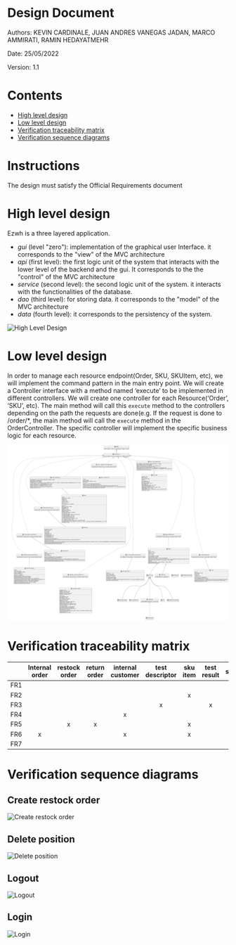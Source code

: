 # Design Document

Authors: KEVIN CARDINALE, JUAN ANDRES VANEGAS JADAN, MARCO AMMIRATI, RAMIN HEDAYATMEHR

Date: 25/05/2022

Version: 1.1

# Contents

- [High level design](#package-diagram)
- [Low level design](#class-diagram)
- [Verification traceability matrix](#verification-traceability-matrix)
- [Verification sequence diagrams](#verification-sequence-diagrams)

# Instructions

The design must satisfy the Official Requirements document

# High level design

Ezwh is a three layered application.
* _gui_ (level "zero"): implementation of the graphical user Interface. it corresponds to the "view" of the MVC architecture
* _api_ (first level): the first logic unit of the system that interacts with the lower level of the backend and the gui. It corresponds to the the "control" of the MVC architecture
* _service_ (second level): the second logic unit of the system. it interacts with the functionalities of the database.
* _dao_ (third level): for storing data.  it corresponds to the "model" of the MVC architecture
* _data_ (fourth level): it corresponds to the persistency of the system.

![High Level Design](http://www.plantuml.com/plantuml/png/TOyn2iCm34LtdK9ajyyGwDorIyaWOf6QEf5nv0PQUlTI3AM3jUhxFPx7NQbeNHD0flbE2-DmYNmC-0B4AqRrML9KyVmyRdwf4ITumz_hasnQ91a0vI_G6NOkZpXpi_raPmbigG89JjXVb9ge7upEMMNTSmFiOcjge9rkt9qplmGZRw6kwGC0)

# Low level design

In order to manage each resource endpoint(Order, SKU, SKUItem, etc), we will implement the command pattern in the main entry point. We will create a Controller interface with a method named ‘execute’ to be implemented in different controllers. We will create one controller for each Resource(‘Order’, ‘SKU’, etc). The main method will call this `execute` method to the controllers depending on the path the requests are done(e.g. If the request is done to /order/*, the main method will call the `execute` method in the OrderController. The specific controller will implement the specific business logic for each resource.

![Low Level Design](src/img/lowLevelDesign.png)

# Verification traceability matrix

|     | Internal order | restock order | return order | internal customer | test descriptor | sku item | test result | supplier | user | warehouse | position | sku | item | customer | control |
| --- | :------------: | :-----------: | :----------: | :---------------: | :-------------: | :------: | :---------: | :------: | :--: | :-------: | :------: | :-: | :--: | :------: | :--------: |
| FR1 |                |               |              |                   |                 |          |             |          |  x   |           |          |     |      |          |     x      |
| FR2 |                |               |              |                   |                 |    x     |             |          |      |           |          |  x  |      |          |     x      |
| FR3 |                |               |              |                   |        x        |          |      x      |          |      |     x     |    x     |     |      |          |     x      |
| FR4 |                |               |              |         x         |                 |          |             |          |      |           |          |     |      |    x     |     x      |
| FR5 |                |       x       |      x       |                   |                 |    x     |             |    x     |      |           |          |  x  |  x   |    x     |     x      |
| FR6 |       x        |               |              |         x         |                 |    x     |             |          |      |           |          |  x  |  x   |          |     x      |
| FR7 |                |               |              |                   |                 |          |             |          |      |           |          |     |  x   |          |     x      |

# Verification sequence diagrams

## Create restock order
![Create restock order](http://www.plantuml.com/plantuml/png/PP51IWKn38RtFKMMkkW57Y83kXVq01BQ8CMPjgQfU7oJ3c_HJZSb-R_aJyZM15dwiJk7GGh3-RvwSbM555B5B80r0JOuCEKfNpWIVn3_fa06l5dyKh9msNVYYMLgKiBtfzOiIaH1vzGJ_FFmWDkWt-cdw_Vmw2ofujfVEVgZq8MKSOke-6HvWy240vtoeA1DeCrIRiJogi45WYVl1pP6gqL9PHPBOvOomwLpFianGBmMWhzlFhKVUvjc1rcaZNAqk_q3)

## Delete position
![Delete position](http://www.plantuml.com/plantuml/png/TP11Ii0m44NtSueisqKkK4GANa3Q4mp9A0Df4ZCJyVXEgYAbcatW__SV8QieDkr70i2WfRclyzePgXKSk69MXvKTYZkGyoMlHLYvv9tQEmSQp4_qLBAsaXArooAY8e3v_UEfSujh9BhHMxThuZZ36LjzDnbC7nIwqZJ3lHwZuJSiKYAbvs_4w3Ft_raRIIrPXjQUzk3z7zZYzXu2YRpqjFtoi5AEumC_0G00)

## Logout
![Logout](http://www.plantuml.com/plantuml/png/RP71QiCm38RlVWeVMsXU88nHw2wxjkm1XAC6WsDxajojRpzP6oi9pINu-xzVSiYH1KZQaXm4AUH_dxb5LvN742jayL2Z1_OBnBpYZP4kIBSOK7CxdaeMAYaXRSmDc430ELqqlDfSFtf2bZD-DdtjkfzXmOElmFnLQ3fukLVSEvErj5wcTVp6q0HtUxU9J3ObbVazcs3OBg5uHlbGygOd3PtHuT5gVvdLNeR1mEXlIF5wFn5Ec2L2ul_1psv7oBLanhx0la47RQoLDBVOZMwE_j92GEPhI-U7uOwOf_xdVW00)

## Login
![Login](http://www.plantuml.com/plantuml/png/PP5HQiGm34J_VGf_xdxa0aif2pr0ONC2uKo2mB5JMoezVXKLsYRh7-EPfz60xrseYQuvK9BQuizPbCDcEYVUg4YaZIFrk1ANWwuTRKJxv0Jp_VbMYxIQCzg9F0aJ2OLWYuPNpustsD3bWG-rwxBpXLPSWvi67SCDnnUI2YxNSB8STYJNvLt52TTzg-aJCWGZUkTQkld1ZU5lCjKoSrj93FYTVsxXfJVBW45UzMKOJj21MPHtOYTlSTIKhCEi-V4lvOuoxH_o3G00)
